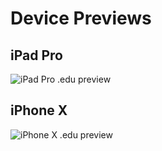 <h1>Device Previews</h1>

<h2>iPad Pro</h2>
<img src="iPadPro.png" alt="iPad Pro .edu preview" />

<h2>iPhone X</h2>
<img src="iPhoneX.png" alt="iPhone X .edu preview" />
